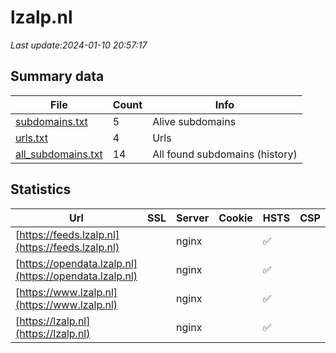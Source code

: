 # lzalp.nl
*Last update:2024-01-10 20:57:17*
## Summary data
| File       | Count | Info |
|------------|-------|------|
|[subdomains.txt](/data/lzalp/subdomains.txt)|5|Alive subdomains|
|[urls.txt](/data/lzalp/urls.txt)|4|Urls|
|[all_subdomains.txt](/data/lzalp/all_subdomains.txt)|14|All found subdomains (history)|
## Statistics
| Url | SSL | Server | Cookie | HSTS | CSP | XFO | XXP | RP | Tech |
|------------|-------|------|------|------|------|------|------|------|------|
|[https://feeds.lzalp.nl](https://feeds.lzalp.nl)| |nginx| |:white_check_mark: | | |:white_check_mark: |:white_check_mark: |:white_check_mark: |HSTS Nginx|
|[https://opendata.lzalp.nl](https://opendata.lzalp.nl)| |nginx| |:white_check_mark: | | |:white_check_mark: |:white_check_mark: |:white_check_mark: |HSTS Nginx|
|[https://www.lzalp.nl](https://www.lzalp.nl)| |nginx| |:white_check_mark: | |:warning: |:white_check_mark: |:white_check_mark: |:white_check_mark: |Bloomreach HSTS Ngin...|
|[https://lzalp.nl](https://lzalp.nl)| |nginx| |:white_check_mark: | |:warning: |:white_check_mark: |:white_check_mark: |:white_check_mark: |HSTS Nginx|